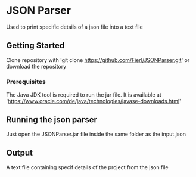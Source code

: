 # JSON Parser

Used to print specific details of a json file into a text file

## Getting Started

Clone repository with 'git clone https://github.com/Fierl/JSONParser.git' or download the repository

### Prerequisites

The Java JDK tool is required to run the jar file. It is available at 'https://www.oracle.com/de/java/technologies/javase-downloads.html'

## Running the json parser

Just open the JSONParser.jar file inside the same folder as the input.json

## Output

A text file containing specif details of the project from the json file

